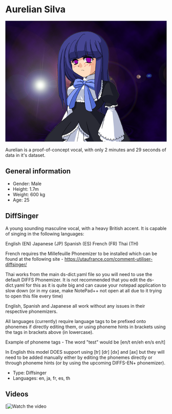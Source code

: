 # Aurelian Silva

![Avatar](/image.png)

Aurelian is a proof-of-concept vocal, with only 2 minutes and 29 seconds of data in it's dataset.

## General information
- Gender: Male
- Height: 1.7m
- Weight: 600 kg
- Age: 25

## DiffSinger
A young sounding masculine vocal, with a heavy British accent. It is capable of singing in the following languages:

English (EN)
Japanese (JP)
Spanish (ES)
French (FR)
Thai (TH)

French requires the Millefeuille Phonemizer to be installed which can be found at the following site - https://utaufrance.com/comment-utiliser-diffsinger/

Thai works from the main ds-dict.yaml file so you will need to use the default DIFFS Phonemizer. It is not recommended that you edit the ds-dict.yaml for this as it is quite big and can cause your notepad application to slow down (or in my case, make NotePad++ not open at all due to it trying to open this file every time)

English, Spanish and Japanese all work without any issues in their respective phonemizers.

All languages (currently) require language tags to be prefixed onto phonemes if directly editing them, or using phoneme hints in brackets using the tags in brackets above (in lowercase).

Example of phoneme tags - The word "test" would be [en/t en/eh en/s en/t]

In English this model DOES support using [tr] [dr] [dx] and [ax] but they will need to be added manually either by editing the phonemes directly or through phoneme hints (or by using the upcoming DIFFS-EN+ phonemizer).
- Type: Diffsinger
- Languages: en, ja, fr, es, th

## Videos
[![Watch the video](https://www.youtube.com/watch?v=-wt2q_jmIz4)
